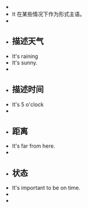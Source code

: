 -
- It 在某些情况下作为形式主语。
-
- ## 描述天气
- It's raining
- It's sunny.
-
- ## 描述时间
- It's 5 o'clock
-
- ## 距离
- It's far from here.
-
- ## 状态
- It's important to be on time.
-
-